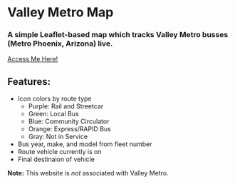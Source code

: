 # Valley Metro Map
### A simple Leaflet-based map which tracks Valley Metro busses (Metro Phoenix, Arizona) live.
[Access Me Here!](https://lukaschiu.github.io/valleymetromap/)
## Features:
* Icon colors by route type
   * Purple: Rail and Streetcar
   * Green: Local Bus
   * Blue: Community Circulator
   * Orange: Express/RAPID Bus
   * Gray: Not in Service
* Bus year, make, and model from fleet number
* Route vehicle currently is on
* Final destinaion of vehicle

__Note:__ This website is *not* associated with Valley Metro.
